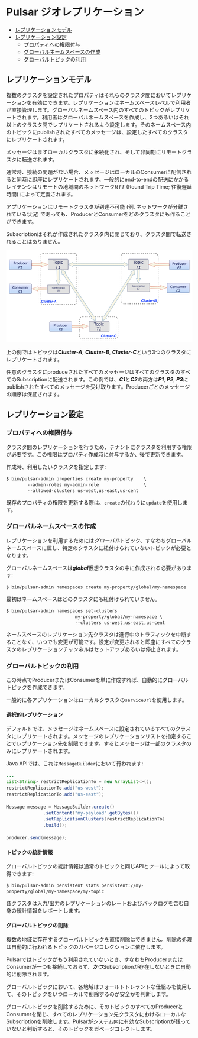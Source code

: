 
# Pulsar ジオレプリケーション

<!-- TOC depthFrom:2 depthTo:3 withLinks:1 updateOnSave:1 orderedList:0 -->

- [レプリケーションモデル](#レプリケーションモデル)
- [レプリケーション設定](#レプリケーション設定)
	- [プロパティへの権限付与](#プロパティへの権限付与)
	- [グローバルネームスペースの作成](#グローバルネームスペースの作成)
	- [グローバルトピックの利用](#グローバルトピックの利用)

<!-- /TOC -->

## レプリケーションモデル

複数のクラスタを設定されたプロパティはそれらのクラスタ間においてレプリケーションを有効にできます。レプリケーションはネームスペースレベルで利用者が直接管理します。グローバルネームスペース内のすべてのトピックがレプリケートされます。利用者はグローバルネームスペースを作成し、2つあるいはそれ以上のクラスタ間でレプリケートされるよう設定します。そのネームスペース内のトピックにpublishされたすべてのメッセージは、設定したすべてのクラスタにレプリケートされます。

メッセージはまずローカルクラスタに永続化され、そして非同期にリモートクラスタに転送されます。

通常時、接続の問題がない場合、メッセージはローカルのConsumerに配信されると同時に即座にレプリケートされます。一般的にend-to-endの配送にかかるレイテンシはリモートの地域間のネットワーク*RTT* (Round Trip Time; 往復遅延時間) によって定義されます。

アプリケーションはリモートクラスタが到達不可能 (例. ネットワークが分離されている状況) であっても、ProducerとConsumerをどのクラスタにも作ることができます。

Subscriptionはそれが作成されたクラスタ内に閉じており、クラスタ間で転送されることはありません。

![Replication Diagram](img/GeoReplication.png)

上の例ではトピックは***Cluster-A***, ***Cluster-B***, ***Cluster-C***という3つのクラスタにレプリケートされます。

任意のクラスタにproduceされたすべてのメッセージはすべてのクラスタのすべてのSubscriptionに配送されます。この例では、***C1***と***C2***の両方は***P1***, ***P2***, ***P3***にpublishされたすべてのメッセージを受け取ります。Producerごとのメッセージの順序は保証されます。

## レプリケーション設定

### プロパティへの権限付与

クラスタ間のレプリケーションを行うため、テナントにクラスタを利用する権限が必要です。この権限はプロパティ作成時に付与するか、後で更新できます。

作成時、利用したいクラスタを指定します:
```shell
$ bin/pulsar-admin properties create my-property    \
        --admin-roles my-admin-role                 \
        --allowed-clusters us-west,us-east,us-cent
```

既存のプロパティの権限を更新する際は、`create`の代わりに`update`を使用します。

### グローバルネームスペースの作成

レプリケーションを利用するためには*グローバル*トピック、すなわちグローバルネームスペースに属し、特定のクラスタに紐付けられていないトピックが必要となります。

グローバルネームスペースは***global***仮想クラスタの中に作成される必要があります:

```shell
$ bin/pulsar-admin namespaces create my-property/global/my-namespace
```

最初はネームスペースはどのクラスタにも紐付けられていません。

```shell
$ bin/pulsar-admin namespaces set-clusters
                          my-property/global/my-namespace \
                          --clusters us-west,us-east,us-cent
```

ネームスペースのレプリケーション先クラスタは進行中のトラフィックを中断することなく、いつでも変更が可能です。設定が変更されると即座にすべてのクラスタのレプリケーションチャンネルはセットアップあるいは停止されます。

### グローバルトピックの利用

この時点でProducerまたはConsumerを単に作成すれば、自動的にグローバルトピックを作成できます。

一般的に各アプリケーションはローカルクラスタの`serviceUrl`を使用します。

#### 選択的レプリケーション

デフォルトでは、メッセージはネームスペースに設定されているすべてのクラスタにレプリケートされます。メッセージのレプリケーションリストを指定することでレプリケーション先を制限できます。するとメッセージは一部のクラスタのみにレプリケートされます。

Java APIでは、これは`MessageBuilder`において行われます:
```java
...
List<String> restrictReplicationTo = new ArrayList<>();
restrictReplicationTo.add("us-west");
restrictReplicationTo.add("us-east");

Message message = MessageBuilder.create()
              .setContent("my-payload".getBytes())
              .setReplicationClusters(restrictReplicationTo)
              .build();

producer.send(message);
```

#### トピックの統計情報

グローバルトピックの統計情報は通常のトピックと同じAPIとツールによって取得できます:

```shell
$ bin/pulsar-admin persistent stats persistent://my-property/global/my-namespace/my-topic
```

各クラスタは入力/出力のレプリケーションのレートおよびバックログを含む自身の統計情報をレポートします。

#### グローバルトピックの削除

複数の地域に存在するグローバルトピックを直接削除はできません。削除の処理は自動的に行われるトピックのガベージコレクションに依存します。

Pulsarではトピックがもう利用されていないとき、すなわちProducerまたはConsumerが一つも接続しておらず、***かつ***Subscriptionが存在しないときに自動的に削除されます。

グローバルトピックにおいて、各地域はフォールトトレラントな仕組みを使用して、そのトピックをいつローカルで削除するのが安全かを判断します。

グローバルトピックを削除するために、そのトピックのすべてのProducerとConsumerを閉じ、すべてのレプリケーション先クラスタにおけるローカルなSubscriptionを削除します。Pulsarがシステム内に有効なSubscriptionが残っていないと判断すると、そのトピックをガベージコレクトします。
